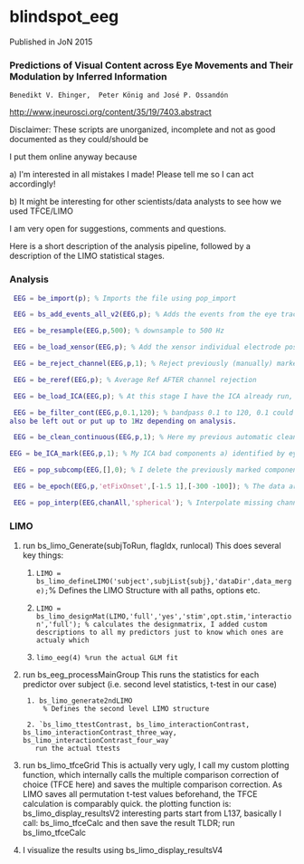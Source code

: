 # blindspot_eeg
Published in JoN 2015

### Predictions of Visual Content across Eye Movements and Their Modulation by Inferred Information
    Benedikt V. Ehinger,  Peter König and José P. Ossandón
    
http://www.jneurosci.org/content/35/19/7403.abstract

Disclaimer: These scripts are unorganized, incomplete and not as good documented as they could/should be

I put them online anyway because 

  a) I'm interested in all mistakes I made! Please tell me so I can act accordingly!
  
  b) It might be interesting for other scientists/data analysts to see how we used TFCE/LIMO
  
I am very open for suggestions, comments and questions.


Here is a short description of the analysis pipeline, followed by a description of the LIMO statistical stages.


### Analysis
```matlab
 EEG = be_import(p); % Imports the file using pop_import

 EEG = bs_add_events_all_v2(EEG,p); % Adds the events from the eye tracker

 EEG = be_resample(EEG,p,500); % downsample to 500 Hz

 EEG = be_load_xensor(EEG,p); % Add the xensor individual electrode position

 EEG = be_reject_channel(EEG,p,1); % Reject previously (manually) marked channels

 EEG = be_reref(EEG,p); % Average Ref AFTER channel rejection

 EEG = be_load_ICA(EEG,p); % At this stage I have the ICA already run, I usually do a 1 Hz Highpass for the ICA, let it run, extract the weights and put them on the unfiltered data (do the 1Hz even so you will not need to filter in the first place)

 EEG = be_filter_cont(EEG,p,0.1,120); % bandpass 0.1 to 120, 0.1 could
also be left out or put up to 1Hz depending on analysis.

 EEG = be_clean_continuous(EEG,p,1); % Here my previous automatic cleaning times are loaded and the bad data is rejected. I clean the data manually

EEG = be_ICA_mark(EEG,p,1); % My ICA bad components a) identified by eyetracking, b) by automatic precedures. For eyetracking combined data some Algorithm works very well (Plöchl, Ossandon, König 201?, see also Olaf Dimigens Eyetracking/EEG toolbox).

 EEG = pop_subcomp(EEG,[],0); % I delete the previously marked components

 EEG = be_epoch(EEG,p,'etFixOnset',[-1.5 1],[-300 -100]); % The data are epoched and baseline corrected

 EEG = pop_interp(EEG,chanAll,'spherical'); % Interpolate missing channels
```

### LIMO
  1. run bs_limo_Generate(subjToRun, flagIdx, runlocal)
      This does several key things:

        1.   `LIMO = bs_limo_defineLIMO('subject',subjList{subj},'dataDir',data_merge);`% Defines the LIMO Structure with all paths, options etc. 

        2. `LIMO = bs_limo_designMat(LIMO,'full','yes','stim',opt.stim,'interaction','full');
              % calculates the designmatrix, I added custom descriptions to all my predictors just to know which ones are actualy which`
              
        3. `limo_eeg(4) %run the actual GLM fit`
          


  2. run bs_eeg_processMainGroup
      This runs the statistics for each predictor over subject (i.e. second level statistics, t-test in our case)

          1. bs_limo_generate2ndLIMO
              % Defines the second level LIMO structure
              
          2. `bs_limo_ttestContrast, bs_limo_interactionContrast, bs_limo_interactionContrast_three_way, bs_limo_interactionContrast_four_way`
            run the actual ttests
  3. run bs_limo_tfceGrid
        This is actually very ugly, I call my custom plotting function, which internally calls the multiple comparison correction of choice (TFCE here) and saves the multiple comparison correction. As LIMO saves all permutation t-test values beforehand, the TFCE calculation is comparably quick. the plotting function is: bs_limo_display_resultsV2 interesting parts start from L137, basically I call: bs_limo_tfceCalc and then save the result
        TLDR; run bs_limo_tfceCalc
          
  4. I visualize the results using bs_limo_display_resultsV4
